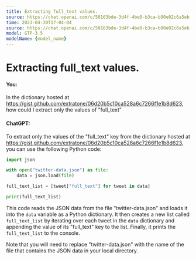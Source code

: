 ```yaml
---
title: Extracting full_text values.
source: https://chat.openai.com/c/50163bde-3d4f-4be0-b3ca-b90e02c6a5eb
time: 2023-04-30T17-04-04
source: https://chat.openai.com/c/50163bde-3d4f-4be0-b3ca-b90e02c6a5eb
model: GTP-3.5
modelName: {model_name}
---
```


# Extracting full_text values.

#### You:
In the dictionary hosted at https://gist.github.com/extratone/06d20b5c10ca528a6c7266f1e1b8d623, how could I extract only the values of "full_text" 

#### ChatGPT:
To extract only the values of the "full\_text" key from the dictionary hosted at <https://gist.github.com/extratone/06d20b5c10ca528a6c7266f1e1b8d623>, you can use the following Python code:

```python
import json

with open("twitter-data.json") as file:
    data = json.load(file)

full_text_list = [tweet["full_text"] for tweet in data]

print(full_text_list)
```

This code reads the JSON data from the file "twitter-data.json" and loads it into the `data` variable as a Python dictionary. It then creates a new list called `full_text_list` by iterating over each tweet in the `data` dictionary and appending the value of its "full\_text" key to the list. Finally, it prints the `full_text_list` to the console.

Note that you will need to replace "twitter-data.json" with the name of the file that contains the JSON data in your local directory.
